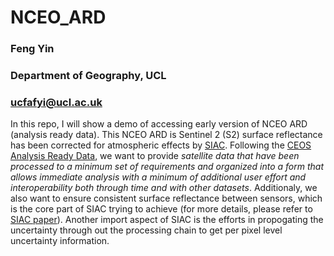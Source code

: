 # NCEO_ARD

### Feng Yin
### Department of Geography, UCL
### ucfafyi@ucl.ac.uk

In this repo, I will show a demo of accessing early version of NCEO ARD (analysis ready data). This NCEO ARD is Sentinel 2 (S2) surface reflectance has been corrected for atmospheric effects by [SIAC](https://eartharxiv.org/ps957/). Following the [CEOS Analysis Ready Data](http://ceos.org/ard/), we want to provide *satellite data that have been processed to a minimum set of requirements and organized into a form that allows immediate analysis with a minimum of additional user effort and interoperability both through time and with other datasets*. Additionaly, we also want to ensure consistent surface reflectance between sensors, which is the core part of SIAC trying to achieve (for more details, please refer to [SIAC paper](https://eartharxiv.org/ps957/)). Another import aspect of SIAC is the efforts in propogating the uncertainty through out the processing chain to get per pixel level uncertainty information.
